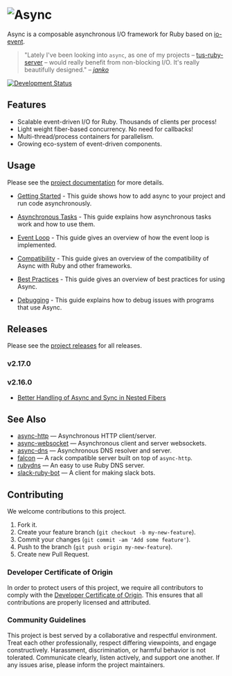 # ![Async](assets/logo.webp)

Async is a composable asynchronous I/O framework for Ruby based on [io-event](https://github.com/socketry/io-event).

> "Lately I've been looking into `async`, as one of my projects –
> [tus-ruby-server](https://github.com/janko/tus-ruby-server) – would really benefit from non-blocking I/O. It's really
> beautifully designed." *– [janko](https://github.com/janko)*

[![Development Status](https://github.com/socketry/async/workflows/Test/badge.svg)](https://github.com/socketry/async/actions?workflow=Test)

## Features

  - Scalable event-driven I/O for Ruby. Thousands of clients per process\!
  - Light weight fiber-based concurrency. No need for callbacks\!
  - Multi-thread/process containers for parallelism.
  - Growing eco-system of event-driven components.

## Usage

Please see the [project documentation](https://socketry.github.io/async/) for more details.

  - [Getting Started](https://socketry.github.io/async/guides/getting-started/index) - This guide shows how to add async to your project and run code asynchronously.

  - [Asynchronous Tasks](https://socketry.github.io/async/guides/asynchronous-tasks/index) - This guide explains how asynchronous tasks work and how to use them.

  - [Event Loop](https://socketry.github.io/async/guides/event-loop/index) - This guide gives an overview of how the event loop is implemented.

  - [Compatibility](https://socketry.github.io/async/guides/compatibility/index) - This guide gives an overview of the compatibility of Async with Ruby and other frameworks.

  - [Best Practices](https://socketry.github.io/async/guides/best-practices/index) - This guide gives an overview of best practices for using Async.

  - [Debugging](https://socketry.github.io/async/guides/debugging/index) - This guide explains how to debug issues with programs that use Async.

## Releases

Please see the [project releases](https://socketry.github.io/async/releases/index) for all releases.

### v2.17.0

### v2.16.0

  - [Better Handling of Async and Sync in Nested Fibers](https://socketry.github.io/async/releases/index#better-handling-of-async-and-sync-in-nested-fibers)

## See Also

  - [async-http](https://github.com/socketry/async-http) — Asynchronous HTTP client/server.
  - [async-websocket](https://github.com/socketry/async-websocket) — Asynchronous client and server websockets.
  - [async-dns](https://github.com/socketry/async-dns) — Asynchronous DNS resolver and server.
  - [falcon](https://github.com/socketry/falcon) — A rack compatible server built on top of `async-http`.
  - [rubydns](https://github.com/ioquatix/rubydns) — An easy to use Ruby DNS server.
  - [slack-ruby-bot](https://github.com/slack-ruby/slack-ruby-bot) — A client for making slack bots.

## Contributing

We welcome contributions to this project.

1.  Fork it.
2.  Create your feature branch (`git checkout -b my-new-feature`).
3.  Commit your changes (`git commit -am 'Add some feature'`).
4.  Push to the branch (`git push origin my-new-feature`).
5.  Create new Pull Request.

### Developer Certificate of Origin

In order to protect users of this project, we require all contributors to comply with the [Developer Certificate of Origin](https://developercertificate.org/). This ensures that all contributions are properly licensed and attributed.

### Community Guidelines

This project is best served by a collaborative and respectful environment. Treat each other professionally, respect differing viewpoints, and engage constructively. Harassment, discrimination, or harmful behavior is not tolerated. Communicate clearly, listen actively, and support one another. If any issues arise, please inform the project maintainers.
